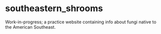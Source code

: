 # southeastern_shrooms
Work-in-progress; a practice website containing info about fungi native to the American Southeast.
